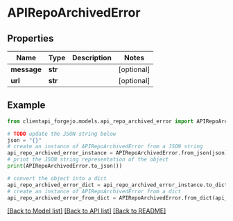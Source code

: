 # APIRepoArchivedError


## Properties

Name | Type | Description | Notes
------------ | ------------- | ------------- | -------------
**message** | **str** |  | [optional] 
**url** | **str** |  | [optional] 

## Example

```python
from clientapi_forgejo.models.api_repo_archived_error import APIRepoArchivedError

# TODO update the JSON string below
json = "{}"
# create an instance of APIRepoArchivedError from a JSON string
api_repo_archived_error_instance = APIRepoArchivedError.from_json(json)
# print the JSON string representation of the object
print(APIRepoArchivedError.to_json())

# convert the object into a dict
api_repo_archived_error_dict = api_repo_archived_error_instance.to_dict()
# create an instance of APIRepoArchivedError from a dict
api_repo_archived_error_from_dict = APIRepoArchivedError.from_dict(api_repo_archived_error_dict)
```
[[Back to Model list]](../README.md#documentation-for-models) [[Back to API list]](../README.md#documentation-for-api-endpoints) [[Back to README]](../README.md)


